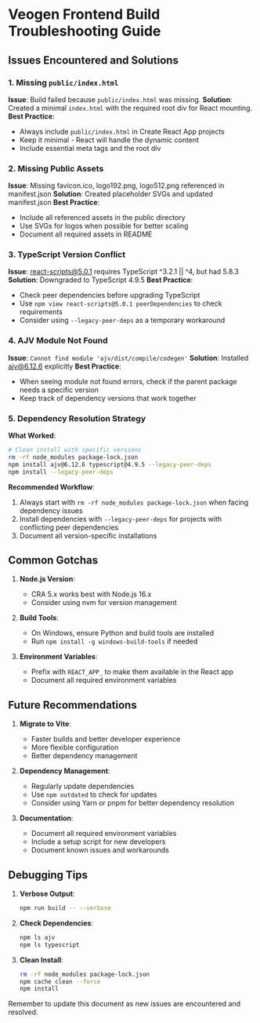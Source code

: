 # Veogen Frontend Build Troubleshooting Guide

## Issues Encountered and Solutions

### 1. Missing `public/index.html`
**Issue**: Build failed because `public/index.html` was missing.
**Solution**: Created a minimal `index.html` with the required root div for React mounting.
**Best Practice**:
- Always include `public/index.html` in Create React App projects
- Keep it minimal - React will handle the dynamic content
- Include essential meta tags and the root div

### 2. Missing Public Assets
**Issue**: Missing favicon.ico, logo192.png, logo512.png referenced in manifest.json
**Solution**: Created placeholder SVGs and updated manifest.json
**Best Practice**:
- Include all referenced assets in the public directory
- Use SVGs for logos when possible for better scaling
- Document all required assets in README

### 3. TypeScript Version Conflict
**Issue**: react-scripts@5.0.1 requires TypeScript ^3.2.1 || ^4, but had 5.8.3
**Solution**: Downgraded to TypeScript 4.9.5
**Best Practice**:
- Check peer dependencies before upgrading TypeScript
- Use `npm view react-scripts@5.0.1 peerDependencies` to check requirements
- Consider using `--legacy-peer-deps` as a temporary workaround

### 4. AJV Module Not Found
**Issue**: `Cannot find module 'ajv/dist/compile/codegen'`
**Solution**: Installed ajv@6.12.6 explicitly
**Best Practice**:
- When seeing module not found errors, check if the parent package needs a specific version
- Keep track of dependency versions that work together

### 5. Dependency Resolution Strategy
**What Worked**:
```bash
# Clean install with specific versions
rm -rf node_modules package-lock.json
npm install ajv@6.12.6 typescript@4.9.5 --legacy-peer-deps
npm install --legacy-peer-deps
```

**Recommended Workflow**:
1. Always start with `rm -rf node_modules package-lock.json` when facing dependency issues
2. Install dependencies with `--legacy-peer-deps` for projects with conflicting peer dependencies
3. Document all version-specific installations

## Common Gotchas

1. **Node.js Version**:
   - CRA 5.x works best with Node.js 16.x
   - Consider using nvm for version management

2. **Build Tools**:
   - On Windows, ensure Python and build tools are installed
   - Run `npm install -g windows-build-tools` if needed

3. **Environment Variables**:
   - Prefix with `REACT_APP_` to make them available in the React app
   - Document all required environment variables

## Future Recommendations

1. **Migrate to Vite**:
   - Faster builds and better developer experience
   - More flexible configuration
   - Better dependency management

2. **Dependency Management**:
   - Regularly update dependencies
   - Use `npm outdated` to check for updates
   - Consider using Yarn or pnpm for better dependency resolution

3. **Documentation**:
   - Document all required environment variables
   - Include a setup script for new developers
   - Document known issues and workarounds

## Debugging Tips

1. **Verbose Output**:
   ```bash
   npm run build -- --verbose
   ```

2. **Check Dependencies**:
   ```bash
   npm ls ajv
   npm ls typescript
   ```

3. **Clean Install**:
   ```bash
   rm -rf node_modules package-lock.json
   npm cache clean --force
   npm install
   ```

Remember to update this document as new issues are encountered and resolved.
